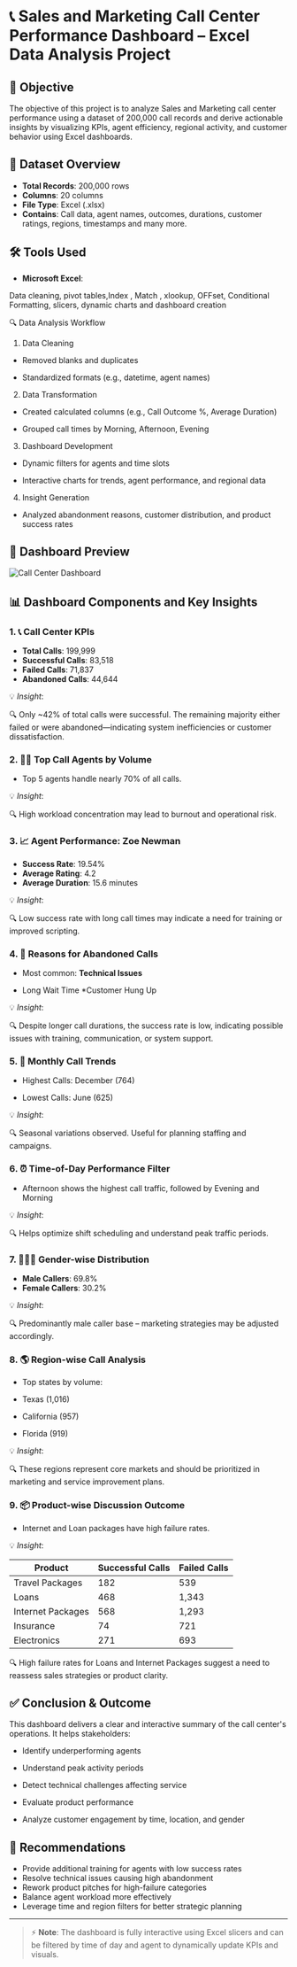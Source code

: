 # 📞 Sales and Marketing Call Center Performance Dashboard – Excel Data Analysis Project

## 🎯 Objective
The objective of this project is to analyze Sales and Marketing call center performance using a dataset of 200,000 call records and derive actionable insights by visualizing KPIs, agent efficiency, regional activity, and customer behavior using Excel dashboards.

## 📁 Dataset Overview

- **Total Records**: 200,000 rows  
- **Columns**: 20 columns  
- **File Type**: Excel (.xlsx)  
- **Contains**: Call data, agent names, outcomes, durations, customer ratings, regions, timestamps  and many more.

## 🛠️ Tools Used

- **Microsoft Excel**: 

Data cleaning, pivot tables,Index , Match , xlookup, OFFset, Conditional Formatting, slicers, dynamic charts and dashboard creation

🔍 Data Analysis Workflow

1. Data Cleaning

* Removed blanks and duplicates

* Standardized formats (e.g., datetime, agent names)

2. Data Transformation

* Created calculated columns (e.g., Call Outcome %, Average Duration)

* Grouped call times by Morning, Afternoon, Evening

3. Dashboard Development

* Dynamic filters for agents and time slots

* Interactive charts for trends, agent performance, and regional data

4. Insight Generation

* Analyzed abandonment reasons, customer distribution, and product success rates



## 📸 Dashboard Preview
![Call Center Dashboard](images/call_center_dashboard.png)

## 📊 Dashboard Components and Key Insights

### 1. 📞 Call Center KPIs
- **Total Calls**: 199,999  
- **Successful Calls**: 83,518  
- **Failed Calls**: 71,837  
- **Abandoned Calls**: 44,644  

💡 *Insight*:

🔍 Only ~42% of total calls were successful. The remaining majority either failed or were abandoned—indicating system inefficiencies or customer dissatisfaction.

### 2. 🧑‍💼 Top Call Agents by Volume
- Top 5 agents handle nearly 70% of all calls.

💡 *Insight*: 

🔍 High workload concentration may lead to burnout and operational risk.

### 3. 📈 Agent Performance: Zoe Newman
- **Success Rate**: 19.54%
- **Average Rating**: 4.2
- **Average Duration**: 15.6 minutes

💡 *Insight*: 

🔍 Low success rate with long call times may indicate a need for training or improved scripting.

### 4. 🔧 Reasons for Abandoned Calls
- Most common: **Technical Issues**
* Long Wait Time
*Customer Hung Up

💡 *Insight*: 

🔍 Despite longer call durations, the success rate is low, indicating possible issues with training, communication, or system support.

### 5. 📅 Monthly Call Trends

* Highest Calls: December (764)

* Lowest Calls: June (625)

💡 *Insight*: 

🔍 Seasonal variations observed. Useful for planning staffing and campaigns.


### 6. ⏰ Time-of-Day Performance Filter

* Afternoon shows the highest call traffic, followed by Evening and Morning

💡 *Insight*: 

🔍 Helps optimize shift scheduling and understand peak traffic periods.

### 7. 👨‍👩‍👧 Gender-wise Distribution

- **Male Callers**: 69.8%
- **Female Callers**: 30.2%

💡 *Insight*: 

🔍 Predominantly male caller base – marketing strategies may be adjusted accordingly.

### 8. 🌎 Region-wise Call Analysis

- Top states by volume: 

* Texas (1,016)

* California (957)

* Florida (919)

💡 *Insight*: 

🔍 These regions represent core markets and should be prioritized in marketing and service improvement plans.

### 9. 📦 Product-wise Discussion Outcome

- Internet and Loan packages have high failure rates.

💡 *Insight*: 

| Product           | Successful Calls | Failed Calls |
| ----------------- | ---------------- | ------------ |
| Travel Packages   | 182              | 539          |
| Loans             | 468              | 1,343        |
| Internet Packages | 568              | 1,293        |
| Insurance         | 74               | 721          |
| Electronics       | 271              | 693          |


🔍 High failure rates for Loans and Internet Packages suggest a need to reassess sales strategies or product clarity.

## ✅ Conclusion & Outcome

This dashboard delivers a clear and interactive summary of the call center's operations. It helps stakeholders:

* Identify underperforming agents

* Understand peak activity periods

* Detect technical challenges affecting service

* Evaluate product performance

* Analyze customer engagement by time, location, and gender

## 📌 Recommendations

- Provide additional training for agents with low success rates
- Resolve technical issues causing high abandonment
- Rework product pitches for high-failure categories
- Balance agent workload more effectively
- Leverage time and region filters for better strategic planning

---

> ⚡ **Note**: The dashboard is fully interactive using Excel slicers and can be filtered by time of day and agent to dynamically update KPIs and visuals.
